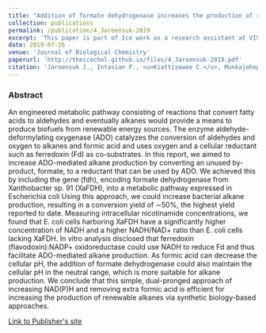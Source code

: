 ```yaml
---
title: "Addition of formate dehydrogenase increases the production of renewable alkane from an engineered metabolic pathway"
collection: publications
permalink: /publication/4_Jaroensuk-2019
excerpt: 'This paper is part of Ice work as a research assistant at VISTEC.'
date: 2019-07-26
venue: 'Journal of Biological Chemistry'
paperurl: 'http://theicechol.github.io/files/4_Jaroensuk-2019.pdf'
citation: 'Jaroensuk J., Intasian P., <u>Kiattisewee C.</u>, Munkajohnpon P., Chunthaboon P., Buttranon S., Trisrivirat D., Wongnate T., Maenpuen S., Tinikul R., Chaiyen P. (2019). &quot;Addition of formate dehydrogenase increases the production of renewable alkane from an engineered metabolic pathway.&quot; <i>Journal of Biological Chemistry</i>. 294(30):11536-11548. PMID: 31182484.'
---
```


### Abstract

An engineered metabolic pathway consisting of reactions that convert fatty acids to aldehydes and eventually alkanes would provide a means to produce biofuels from renewable energy sources. The enzyme aldehyde-deformylating oxygenase (ADO) catalyzes the conversion of aldehydes and oxygen to alkanes and formic acid and uses oxygen and a cellular reductant such as ferredoxin (Fd) as co-substrates. In this report, we aimed to increase ADO-mediated alkane production by converting an unused by-product, formate, to a reductant that can be used by ADO. We achieved this by including the gene (fdh), encoding formate dehydrogenase from Xanthobacter sp. 91 (XaFDH), into a metabolic pathway expressed in Escherichia coli Using this approach, we could increase bacterial alkane production, resulting in a conversion yield of ∼50%, the highest yield reported to date. Measuring intracellular nicotinamide concentrations, we found that E. coli cells harboring XaFDH have a significantly higher concentration of NADH and a higher NADH/NAD+ ratio than E. coli cells lacking XaFDH. In vitro analysis disclosed that ferredoxin (flavodoxin):NADP+ oxidoreductase could use NADH to reduce Fd and thus facilitate ADO-mediated alkane production. As formic acid can decrease the cellular pH, the addition of formate dehydrogenase could also maintain the cellular pH in the neutral range, which is more suitable for alkane production. We conclude that this simple, dual-pronged approach of increasing NAD(P)H and removing extra formic acid is efficient for increasing the production of renewable alkanes via synthetic biology-based approaches.

[Link to Publisher's site](https://www.jbc.org/article/S0021-9258(20)30656-6/fulltext)
